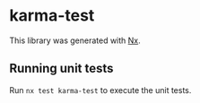 # karma-test

This library was generated with [Nx](https://nx.dev).

## Running unit tests

Run `nx test karma-test` to execute the unit tests.
